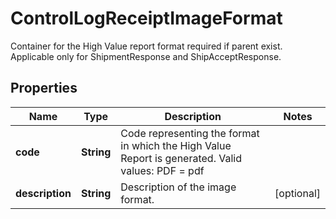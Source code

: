 

# ControlLogReceiptImageFormat

Container for the High Value report format required if parent exist.    Applicable only for ShipmentResponse and ShipAcceptResponse.

## Properties

| Name | Type | Description | Notes |
|------------ | ------------- | ------------- | -------------|
|**code** | **String** | Code representing the format in which the High Value Report is generated.   Valid values: PDF &#x3D; pdf |  |
|**description** | **String** | Description of the image format. |  [optional] |



